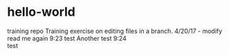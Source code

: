 # hello-world
training repo
Training exercise on editing files in a branch.
4/20/17 - modify read me again
9:23 test
Another test 9:24   
test